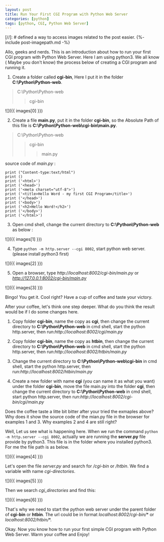 ```yaml
---
layout: post
title: Run Your First CGI Program with Python Web Server
categories: [python]
tags: [python, CGI, Python Web Server]
---
```

[//]: # defined a way to access images related to the post easier.
{%- include post-imagepath.md -%}

Allo, geeks and nerds. This is an introduction about how to run your
first CGI program with Python Web Server. Here I am using python3.
We all know ( Maybe you don't know) the process below of creating a
CGI program and running it.

1. Create a folder called **cgi-bin**,  Here I put it in the folder
**C:\Python\Python-web**.
>C:\Python\Python-web
>>cgi-bin
>
![]({{ images[0] }})

2. Create a file **main.py**, put it in the folder
**cgi-bin**, so the Absolute Path of this file is
**C:\Python\Python-web\cgi-bin\main.py**.
>C:\Python\Python-web
>>cgi-bin
>>>main.py
>
source code of *main.py* :
```
print ("Content-type:text/html")
print ()
print ('<html>')
print ('<head>')
print ('<meta charset="utf-8">')
print ('<title>Hello Word - my first CGI Program</title>')
print ('</head>')
print ('<body>')
print ('<h2>Hello Word!</h2>')
print ('</body>')
print ('</html>')
```

3. Open cmd shell, change the current directory to
**C:\Python\Python-web** as below :
>
![]({{ images[1] }})

4. Type `python -m http.server --cgi 8002`, start python web server.
(please install python3 first)
>
![]({{ images[2] }})

5. Open a browser, type *http://localhost:8002/cgi-bin/main.py*
or *http://127.0.0.1:8002/cgi-bin/main.py*
>
![]({{ images[3] }})

Bingo! You get it. Cool right? Have a cup of coffee and taste your victory.

After your coffee, let's think one step deeper. What do you think the
result would be if I do some changes here.

1. Copy folder **cgi-bin**, name the copy as **cgi**, then change the current
directory to **C:\Python\Python-web** in cmd shell, start the python
http.server, then run:*http://localhost:8002/cgi/main.py*

2. Copy folder **cgi-bin**, name the copy as **htbin**, then change the
current directory to **C:\Python\Python-web** in cmd shell, start the python
http.server, then run:*http://localhost:8002/htbin/main.py*

3. Change the current directory to **C:\Python\Python-web\cgi-bin** in
cmd shell, start the python http.server, then run:*http://localhost:8002/htbin/main.py*

4. Create a new folder with name **cgi** (you can name it as what you
want) under the folder **cgi-bin**, move the file main.py into the folder **cgi**,
then change the current directory to **C:\Python\Python-web**
in cmd shell, start python http.server, then run:*http://localhost:8002/cgi-bin/cgi/main.py*

Does the coffee taste a litte bit bitter after your tried the
exmaples above?  Why does it show the source code of the mian.py
file in the browser for examples 1 and 3. Why examples 2 and 4
are still right?

Well, Let us see what is happening here.  When we run the command
`python -m http.server --cgi 8002`, actually we are running the **server.py**
file provide by python3. This file is in the folder where you installed
python3. For me the file path is as below.
>
![]({{ images[4] }})

Let's open the file *server.py* and search for */cgi-bin* or */htbin*.
We find a variable with name *cgi-directories*.
>
![]({{ images[5] }})

Then we search *cgi_directories* and find this:
>
![]({{ images[6] }})

That's why we need to start the python web server under the parent
folder of **cgi-bin** or **htbin**. The url could be in format *localhost:8002/cgi-bin/*\*
or *localhost:8002/htbin/*\*.  

Okay. Now you know how to run your first simple CGI program with
Python Web Server. Warm your coffee and Enjoy!
